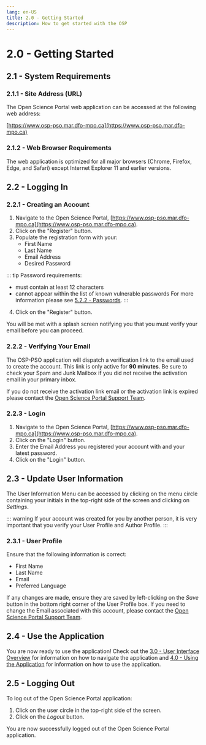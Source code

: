 ```yaml
---
lang: en-US
title: 2.0 - Getting Started
description: How to get started with the OSP 
---
```

# 2.0 - Getting Started

## 2.1 - System Requirements

### 2.1.1 - Site Address (URL)
The Open Science Portal web application can be accessed at the following web address:

[https://www.osp-pso.mar.dfo-mpo.ca](https://www.osp-pso.mar.dfo-mpo.ca)

### 2.1.2 - Web Browser Requirements
The web application is optimized for all major browsers (Chrome, Firefox, Edge, and Safari) except Internet Explorer 11 and earlier versions.

## 2.2 - Logging In

### 2.2.1 - Creating an Account
1. Navigate to the Open Science Portal, [https://www.osp-pso.mar.dfo-mpo.ca](https://www.osp-pso.mar.dfo-mpo.ca).
2. Click on the "Register" button.
3. Populate the registration form with your:
   - First Name
   - Last Name
   - Email Address
   - Desired Password

::: tip
Password requirements:
- must contain at least 12 characters
- cannot appear within the list of known vulnerable passwords
For more information please see [5.2.2 - Passwords](/guide/customization-and-security.html#_5-2-2-passwords).
:::

4. Click on the "Register" button.

You will be met with a splash screen notifying you that you must verify your email before you can proceed.

### 2.2.2 - Verifying Your Email

The OSP-PSO application will dispatch a verification link to the email used to create the account. This link is only active for **90 minutes**.
Be sure to check your Spam and Junk Mailbox if you did not receive the activation email in your primary inbox.

If you do not receive the activation link email or the activation link is expired please contact the [Open Science Portal Support Team](mailto:DFO.OpenScience-ScienceOuverte.MPO@dfo-mpo.gc.ca).



### 2.2.3 - Login

1. Navigate to the Open Science Portal, [https://www.osp-pso.mar.dfo-mpo.ca](https://www.osp-pso.mar.dfo-mpo.ca).
2. Click on the "Login" button.
3. Enter the Email Address you registered your account with and your latest password.
4. Click on the "Login" button.

## 2.3 - Update User Information

The User Information Menu can be accessed by clicking on the menu circle containing your initials in the top-right side of the screen and clicking on *Settings*.

::: warning
If your account was created for you by another person, it is very important that you verify your User Profile and Author Profile.
:::

### 2.3.1 - User Profile
Ensure that the following information is correct:
- First Name
- Last Name
- Email
- Preferred Language

If any changes are made, ensure they are saved by left-clicking on the *Save* button in the bottom right corner of the User Profile box. If you need to change the Email associated with this account, please contact the [Open Science Portal Support Team](mailto:DFO.OpenScience-ScienceOuverte.MPO@dfo-mpo.gc.ca).

## 2.4 - Use the Application
You are now ready to use the application! Check out the [3.0 - User Interface Overview](/guide/user-interface-overview.html) for information on how to navigate the application and [4.0 - Using the Application](/guide/using-the-application.html) for information on how to use the application.

## 2.5 - Logging Out
To log out of the Open Science Portal application:
1. Click on the user circle in the top-right side of the screen.
2. Click on the *Logout* button.

You are now successfully logged out of the Open Science Portal application.


